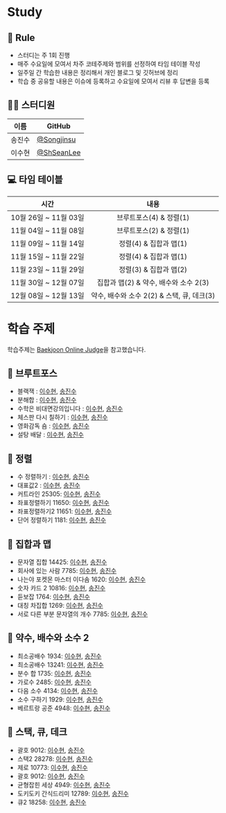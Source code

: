 # Study

## 🌳 Rule
- 스터디는 주 1회 진행
- 매주 수요일에 모여서 차주 코테주제와 범위를 선정하여 타임 테이블 작성
- 일주일 간 학습한 내용은 정리해서 개인 블로그 및 깃허브에 정리
- 학습 중 공유할 내용은 이슈에 등록하고 수요일에 모여서 리뷰 후 답변을 등록



## 👨‍💻  스터디원

| 이름   | GitHub                                         |
| ------ | ---------------------------------------------- |
| 송진수 | [@Songjinsu](https://github.com/jinsusong) |
| 이수현 | [@ShSeanLee](https://github.com/ShSeanLee) |


## 💻 타임 테이블

|     시간      |             내용              |
| :-----------: | :---------------------------: |
| 10월 26일 ~ 11월 03일 | 브루트포스(4) & 정렬(1) |
| 11월 04일 ~ 11월 08일 | 브루트포스(2) & 정렬(1) |
| 11월 09일 ~ 11월 14일 | 정렬(4) &  집합과 맵(1) |
| 11월 15일 ~ 11월 22일 | 정렬(4) &  집합과 맵(1) |
| 11월 23일 ~ 11월 29일 | 정렬(3) &  집합과 맵(2) |
| 11월 30일 ~ 12월 07일 | 집합과 맵(2) & 약수, 배수와 소수 2(3)|
| 12월 08일 ~ 12월 13일 | 약수, 배수와 소수 2(2) & 스택, 큐, 데크(3)|



# 학습 주제
학습주제는 [Baekjoon Online Judge](https://www.acmicpc.net/)을 참고했습니다.




## 📌 브루트포스


- 블랙잭 : [이수현](), [송진수]()
- 분해합 : [이수현](), [송진수]()
- 수학은 비대면강의입니다 : [이수현](), [송진수]()
- 체스판 다시 칠하기 : [이수현](), [송진수]()
- 영화감독 숌 : [이수현](), [송진수]()
- 설탕 배달 : [이수현](), [송진수]()

## 📌 정렬
- 수 정렬하기 : [이수현](), [송진수]()
- 대표값2 : [이수현](), [송진수]()
- 커트라인 25305: [이수현](https://zrr.kr/roaK), [송진수](https://zrr.kr/BIx5)
- 좌표정렬하기 11650: [이수현](https://zrr.kr/XToc), [송진수]()
- 좌표정렬하기2 11651: [이수현](https://zrr.kr/wegQ), [송진수]()
- 단어 정렬하기 1181: [이수현](https://zrr.kr/9irj), [송진수]()

## 📌 집합과 맵
- 문자열 집합 14425: [이수현](https://zrr.kr/NXRO), [송진수]()
- 회사에 있는 사람 7785: [이수현](https://zrr.kr/ThGy), [송진수]()
- 나는야 포켓몬 마스터 이다솜 1620: [이수현](), [송진수]()
- 숫자 카드 2 10816: [이수현](), [송진수]()
- 듣보잡 1764: [이수현](), [송진수]()
- 대칭 차집합 1269: [이수현](), [송진수]()
- 서로 다른 부분 문자열의 개수 7785: [이수현](), [송진수]()


## 📌 약수, 배수와 소수 2
- 최소공배수 1934: [이수현](), [송진수]()
- 최소공배수 13241: [이수현](), [송진수]()
- 분수 합 1735: [이수현](), [송진수]()
- 가로수 2485: [이수현](), [송진수]()
- 다음 소수 4134: [이수현](), [송진수]()
- 소수 구하기 1929: [이수현](), [송진수]()
- 베르트랑 공준 4948: [이수현](), [송진수]()


## 📌 스택, 큐, 데크
- 괄호 9012: [이수현](), [송진수]()
- 스택2 28278: [이수현](), [송진수]()
- 제로 10773: [이수현](), [송진수]()
- 괄호 9012: [이수현](), [송진수]()
- 균형잡힌 세상 4949: [이수현](), [송진수]()
- 도키도키 간식드리미 12789: [이수현](), [송진수]()
- 큐2 18258: [이수현](), [송진수]()
